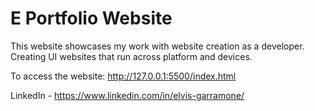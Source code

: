 # E Portfolio Website

This website showcases my work with website creation as a developer. Creating UI websites that run across platform and devices. 

To access the website: http://127.0.0.1:5500/index.html

LinkedIn - https://www.linkedin.com/in/elvis-garramone/
